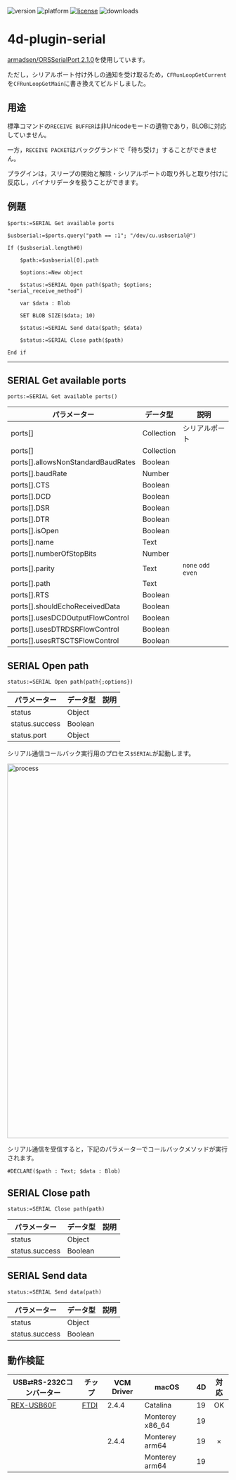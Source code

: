 ![version](https://img.shields.io/badge/version-18%2B-EB8E5F)
![platform](https://img.shields.io/static/v1?label=platform&message=mac-intel%20|%20mac-arm&color=blue)
[![license](https://img.shields.io/github/license/miyako/4d-plugin-serial)](LICENSE)
![downloads](https://img.shields.io/github/downloads/miyako/4d-plugin-serial/total)

# 4d-plugin-serial
[armadsen/ORSSerialPort 2.1.0](https://github.com/armadsen/ORSSerialPort/releases/tag/2.1.0)を使用しています。

ただし，シリアルポート付け外しの通知を受け取るため，``CFRunLoopGetCurrent``を``CFRunLoopGetMain``に書き換えてビルドしました。

## 用途

標準コマンドの``RECEIVE BUFFER``は非Unicodeモードの遺物であり，BLOBに対応していません。

一方，``RECEIVE PACKET``はバックグランドで「待ち受け」することができません。

プラグインは，スリープの開始と解除・シリアルポートの取り外しと取り付けに反応し，バイナリデータを扱うことができます。

## 例題

```4d
$ports:=SERIAL Get available ports

$usbserial:=$ports.query("path == :1"; "/dev/cu.usbserial@")

If ($usbserial.length#0)
	
	$path:=$usbserial[0].path
	
	$options:=New object
	
	$status:=SERIAL Open path($path; $options; "serial_receive_method")
	
	var $data : Blob
	
	SET BLOB SIZE($data; 10)
	
	$status:=SERIAL Send data($path; $data)
	
	$status:=SERIAL Close path($path)
	
End if 
```

---

## SERIAL Get available ports

```4d
ports:=SERIAL Get available ports()
```

|パラメーター|データ型|説明|
|-|-|-|
|ports[]|Collection|シリアルポート|
|ports[]|Collection||
|ports[].allowsNonStandardBaudRates|Boolean||
|ports[].baudRate|Number||
|ports[].CTS|Boolean||
|ports[].DCD|Boolean||
|ports[].DSR|Boolean||
|ports[].DTR|Boolean||
|ports[].isOpen|Boolean||
|ports[].name|Text||
|ports[].numberOfStopBits|Number||
|ports[].parity|Text|`none` `odd` `even`|
|ports[].path|Text||
|ports[].RTS|Boolean||
|ports[].shouldEchoReceivedData|Boolean||
|ports[].usesDCDOutputFlowControl|Boolean||
|ports[].usesDTRDSRFlowControl|Boolean||
|ports[].usesRTSCTSFlowControl|Boolean||

## SERIAL Open path

```4d
status:=SERIAL Open path(path{;options})
```

|パラメーター|データ型|説明|
|-|-|-|
|status|Object||
|status.success|Boolean||
|status.port|Object||

シリアル通信コールバック実行用のプロセス`$SERIAL`が起動します。

<img width="852" alt="process" src="https://user-images.githubusercontent.com/1725068/152618331-55247ca8-ac9f-42e9-881d-3050dacec386.png">

シリアル通信を受信すると，下記のパラメーターでコールバックメソッドが実行されます。

```4d
#DECLARE($path : Text; $data : Blob)
```

## SERIAL Close path

```4d
status:=SERIAL Close path(path)
```

|パラメーター|データ型|説明|
|-|-|-|
|status|Object||
|status.success|Boolean||

## SERIAL Send data

```4d
status:=SERIAL Send data(path)
```

|パラメーター|データ型|説明|
|-|-|-|
|status|Object||
|status.success|Boolean||

## 動作検証

|USB⇄RS-232Cコンバーター|チップ|VCM Driver|macOS|4D|対応|
|-|-|-|-|-|:-:|
|[REX-USB60F](http://www.ratocsystems.com/products/subpage/convert/usb60f_siyou.html)|[FTDI](https://ftdichip.com/drivers/vcp-drivers/)|2.4.4|Catalina|19|OK|
||||Monterey x86_64|19||
|||2.4.4|Monterey arm64|19|×|
||||Monterey arm64|19||
